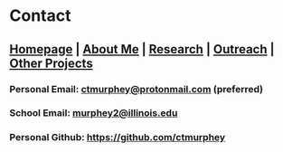 # Contact

## [Homepage](https://ctmurphey.github.io) | [About Me](https://ctmurphey.github.io/about) | [Research](https://ctmurphey.github.io/research) |  [Outreach](https://ctmurphey.github.io/outreach) | [Other Projects](https://ctmurphey.github.io/projects) 


### Personal Email: ctmurphey@protonmail.com (preferred)

### School Email: murphey2@illinois.edu

### Personal Github: https://github.com/ctmurphey 

